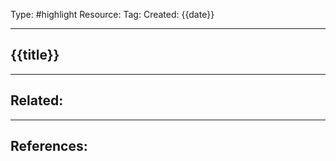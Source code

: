 Type: #highlight 
Resource: 
Tag:
Created: {{date}}

---
## {{title}} 

---
Related:
-

---
References:
- 
